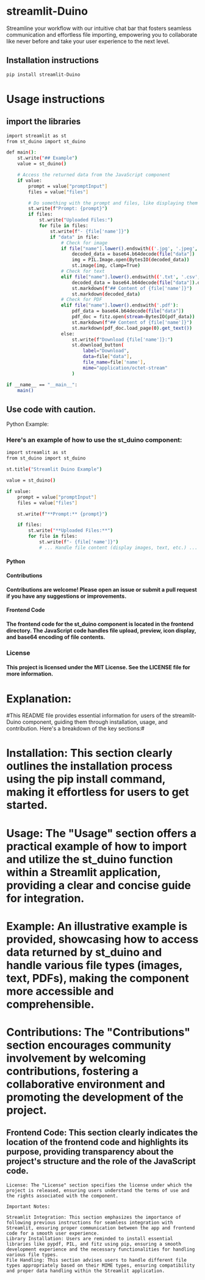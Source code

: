 # streamlit-Duino

Streamline your workflow with our intuitive chat bar that fosters seamless communication and effortless file importing, empowering you to collaborate like never before and take your user experience to the next level.

## Installation instructions 

```sh
pip install streamlit-Duino
```



# Usage instructions
## import the libraries
```sh
import streamlit as st
from st_duino import st_duino

def main():
    st.write("## Example")
    value = st_duino()

    # Access the returned data from the JavaScript component
    if value:
        prompt = value["promptInput"]
        files = value["files"]

        # Do something with the prompt and files, like displaying them
        st.write(f"Prompt: {prompt}")
        if files:
            st.write("Uploaded Files:")
            for file in files:
                st.write(f"- {file['name']}")
                if "data" in file:
                    # Check for image
                    if file["name"].lower().endswith(('.jpg', '.jpeg', '.png', '.gif')):
                        decoded_data = base64.b64decode(file["data"])
                        img = PIL.Image.open(BytesIO(decoded_data))
                        st.image(img, clamp=True)
                    # Check for text
                    elif file["name"].lower().endswith(('.txt', '.csv', '.json', '.md')):
                        decoded_data = base64.b64decode(file["data"]).decode('utf-8')
                        st.markdown(f"## Content of {file['name']}")
                        st.markdown(decoded_data)
                    # Check for PDF 
                    elif file["name"].lower().endswith('.pdf'): 
                        pdf_data = base64.b64decode(file["data"])
                        pdf_doc = fitz.open(stream=BytesIO(pdf_data))
                        st.markdown(f"## Content of {file['name']}")
                        st.markdown(pdf_doc.load_page(0).get_text())
                    else:
                        st.write(f"Download {file['name']}:")
                        st.download_button(
                            label="Download",
                            data=file["data"],
                            file_name=file['name'],
                            mime="application/octet-stream"
                        )

if __name__ == "__main__":
    main()

```
## Use code with caution.
Python
Example: 
### Here's an example of how to use the st_duino component:
```sh
import streamlit as st
from st_duino import st_duino

st.title("Streamlit Duino Example")

value = st_duino()

if value:
    prompt = value["promptInput"]
    files = value["files"]

    st.write(f"**Prompt:** {prompt}")

    if files:
        st.write("**Uploaded Files:**")
        for file in files:
            st.write(f"- {file['name']}")
            # ... Handle file content (display images, text, etc.) ...

```

#### Python
#### Contributions
#### Contributions are welcome! Please open an issue or submit a pull request if you have any suggestions or improvements.
#### Frontend Code
#### The frontend code for the st_duino component is located in the frontend directory. The JavaScript code handles file upload, preview, icon display, and base64 encoding of file contents.
### License
#### This project is licensed under the MIT License. See the LICENSE file for more information.




# Explanation:
#This README file provides essential information for users of the streamlit-Duino component, guiding them through installation, usage, and contribution. Here's a breakdown of the key sections:#

# Installation: This section clearly outlines the installation process using the pip install command, making it effortless for users to get started. #

# Usage: The "Usage" section offers a practical example of how to import and utilize the st_duino function within a Streamlit application, providing a clear and concise guide for integration. #

# Example: An illustrative example is provided, showcasing how to access data returned by st_duino and handle various file types (images, text, PDFs), making the component more accessible and comprehensible. #

# Contributions: The "Contributions" section encourages community involvement by welcoming contributions, fostering a collaborative environment and promoting the development of the project. #

## Frontend Code: This section clearly indicates the location of the frontend code and highlights its purpose, providing transparency about the project's structure and the role of the JavaScript code. ##
```
License: The "License" section specifies the license under which the project is released, ensuring users understand the terms of use and the rights associated with the component.

Important Notes:

Streamlit Integration: This section emphasizes the importance of following previous instructions for seamless integration with Streamlit, ensuring proper communication between the app and frontend code for a smooth user experience.
Library Installation: Users are reminded to install essential libraries like pypdf, PIL, and fitz using pip, ensuring a smooth development experience and the necessary functionalities for handling various file types.
File Handling: This section advises users to handle different file types appropriately based on their MIME types, ensuring compatibility and proper data handling within the Streamlit application.

